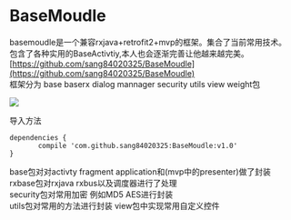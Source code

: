 # BaseMoudle
basemoudle是一个兼容rxjava+retrofit2+mvp的框架。集合了当前常用技术。  
包含了各种实用的BaseActivtiy,本人也会逐渐完善让他越来越完美。[https://github.com/sang84020325/BaseMoudle](https://github.com/sang84020325/BaseMoudle)  
框架分为
base baserx dialog mannager security utils view weight包  
     
![](https://raw.githubusercontent.com/sang84020325/BaseMoudle/master/demo/1.png)

导入方法   

	dependencies {
		   compile 'com.github.sang84020325:BaseMoudle:v1.0'
	} 
base包对对activty fragment application和(mvp中的presenter)做了封装  
rxbase包对rxjava  rxbus以及调度器进行了处理  
security包对常用加密 例如MD5 AES进行封装   
utils包对常用的方法进行封装
view包中实现常用自定义控件

